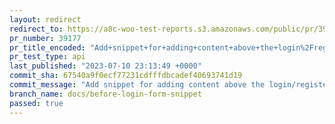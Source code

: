 ```yaml
---
layout: redirect
redirect_to: https://a8c-woo-test-reports.s3.amazonaws.com/public/pr/39177/api/index.html
pr_number: 39177
pr_title_encoded: "Add+snippet+for+adding+content+above+the+login%2Fregister+form"
pr_test_type: api
last_published: "2023-07-10 23:13:49 +0000"
commit_sha: 67540a9f0ecf77231cdfffdbcadef40693741d19
commit_message: "Add snippet for adding content above the login/register form"
branch_name: docs/before-login-form-snippet
passed: true
---
```

